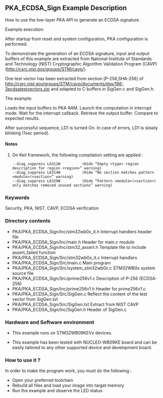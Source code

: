 ## <b>PKA_ECDSA_Sign Example Description</b>

How to use the low-layer PKA API to generate an ECDSA signature.

Example execution:

After startup from reset and system configuration, PKA configuration is performed.

To demonstrate the generation of an ECDSA signature, input and output buffers of this
example are extracted from National Institute of Standards and Technology (NIST)
Cryptographic Algorithm Validation Program (CAVP) (http://csrc.nist.gov/groups/STM/cavp/).

One test vector has been extracted from section [P-256,SHA-256] of 
http://csrc.nist.gov/groups/STM/cavp/documents/dss/186-3ecdsatestvectors.zip
and adapted to C buffers in SigGen.c and SigGen.h.

The example:

  Loads the input buffers to PKA RAM.
  Launch the computation in interrupt mode.
  Wait for the interrupt callback.
  Retrieve the output buffer.
  Compare to expected results.

After successful sequence, LD1 is turned On. 
In case of errors, LD1 is slowly blinking (1sec period).

#### <b>Notes</b>
                                            
 1. On Keil framework, the following compilation setting are applied :
    
        --diag_suppress L6312W          (Hide “Empty <type> region description for region <region>” warning)
        --diag_suppress L6314W          (Hide “No section matches pattern <module>(<section>” warning)
        --diag_suppress L6329W          (Hide “Pattern <module>(<section>) only matches removed unused sections” warning)

### <b>Keywords</b>

Security, PKA, NIST, CAVP, ECDSA verification

### <b>Directory contents</b> 

  - PKA/PKA_ECDSA_Sign/Inc/stm32wb0x_it.h          Interrupt handlers header file
  - PKA/PKA_ECDSA_Sign/Inc/main.h                  Header for main.c module
  - PKA/PKA_ECDSA_Sign/Inc/stm32_assert.h          Template file to include assert_failed function
  - PKA/PKA_ECDSA_Sign/Src/stm32wb0x_it.c          Interrupt handlers
  - PKA/PKA_ECDSA_Sign/Src/main.c                  Main program
  - PKA/PKA_ECDSA_Sign/Src/system_stm32wb0x.c      STM32WB0x system source file
  - PKA/PKA_ECDSA_Sign/Src/prime256v1.c            Description of P-256 (ECDSA-256)
  - PKA/PKA_ECDSA_Sign/Inc/prime256v1.h            Header for prime256v1.c
  - PKA/PKA_ECDSA_Sign/Src/SigGen.c                Reflect the content of the test vector from SigGen.txt
  - PKA/PKA_ECDSA_Sign/Src/SigGen.txt              Extract from NIST CAVP
  - PKA/PKA_ECDSA_Sign/Inc/SigGen.h                Header of SigGen.c

### <b>Hardware and Software environment</b>

  - This example runs on STM32WB09KEVx devices.
    
  - This example has been tested with NUCLEO-WB09KE board and can be
    easily tailored to any other supported device and development board.

### <b>How to use it ?</b> 

In order to make the program work, you must do the following :

 - Open your preferred toolchain
 - Rebuild all files and load your image into target memory
 - Run the example and observe the LED status


